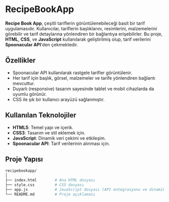 # RecipeBookApp

**Recipe Book App**, çeşitli tariflerin görüntülenebileceği basit bir tarif uygulamasıdır. Kullanıcılar, tariflerin başlıklarını, resimlerini, malzemelerini görebilir ve tarif detaylarına yönlendiren bir bağlantıya erişebilirler. Bu proje, **HTML**, **CSS**, ve **JavaScript** kullanılarak geliştirilmiş olup, tarif verilerini **Spoonacular API**'den çekmektedir.

## Özellikler

- Spoonacular API kullanılarak rastgele tarifler görüntülenir.
- Her tarif için başlık, görsel, malzemeler ve tarife yönlendiren bağlantı mevcuttur.
- Duyarlı (responsive) tasarım sayesinde tablet ve mobil cihazlarda da uyumlu görünür.
- CSS ile şık bir kullanıcı arayüzü sağlanmıştır.

## Kullanılan Teknolojiler

- **HTML5**: Temel yapı ve içerik.
- **CSS3**: Tasarım ve stil eklemek için.
- **JavaScript**: Dinamik veri çekimi ve etkileşim.
- **Spoonacular API**: Tarif verilerinin alınması için.


## Proje Yapısı

```bash
recipebookapp/
│
├── index.html        # Ana HTML dosyası
├── style.css         # CSS dosyası
├── app.js            # JavaScript dosyası (API entegrasyonu ve dinamik içerik)
└── README.md         # Proje açıklaması
